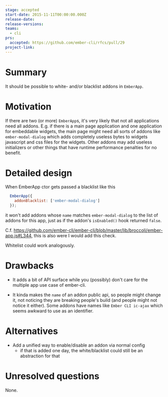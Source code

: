 ```yaml
---
stage: accepted
start-date: 2015-11-11T00:00:00.000Z
release-date:
release-versions:
teams:
  - cli
prs:
  accepted: https://github.com/ember-cli/rfcs/pull/29
project-link:
---
```


# Summary

It should be possible to white- and/or blacklist addons in `EmberApp`.

# Motivation

If there are two (or more) `EmberApp`s, it's very likely that not all applications need all addons.
E.g. if there is a main page application and one application for embeddable widgets, the main page might need all sorts of addons like `ember-modal-dialog` which adds completely useless bytes to widgets javascript and css files for the widgets. Other addons may add useless initializers or other things that have runtime performance penalties for no benefit.

# Detailed design

When EmberApp ctor gets passed a blacklist like this

```javascript
  EmberApp({
    addonBlacklist: ['ember-modal-dialog']
  });
```

it won't add addons whose `name` matches `ember-modal-dialog` to the list of addons for this app, just as if the addon's `isEnabled()` hook returned `false`.

C.f. https://github.com/ember-cli/ember-cli/blob/master/lib/broccoli/ember-app.js#L344, this is also were I would add this check.

Whitelist could work analogously.

# Drawbacks

- It adds a bit of API surface while you (possibly) don't care for the multiple app use case of ember-cli.

- It kinda makes the `name` of an addon public api, so people might change it, not noticing they are breaking people's build (and people might not notice it either). Some addons have names like `Ember CLI ic-ajax` which seems awkward to use as an identifier.

# Alternatives

- Add a unified way to enable/disable an addon via normal config
    - if that is added one day, the white/blacklist could still be an abstraction for that

# Unresolved questions

None.
